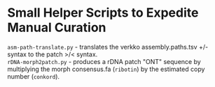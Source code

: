 # Small Helper Scripts to Expedite Manual Curation
`asm-path-translate.py` - translates the verkko assembly.paths.tsv +/- syntax to the patch >/< syntax.  
`rDNA-morph2patch.py` - produces a rDNA patch "ONT" sequence by multiplying the morph consensus.fa (`ribotin`) by the estimated copy number (`conkord`).

